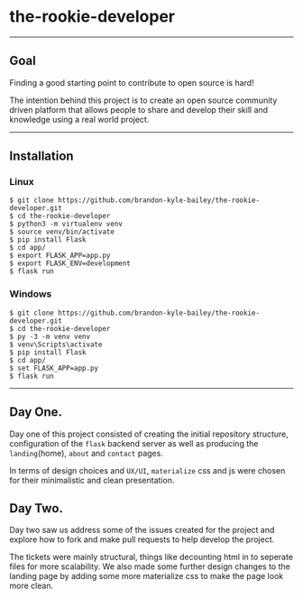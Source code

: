 # the-rookie-developer
---
## Goal

Finding a good starting point to contribute to open source is hard!

The intention behind this project is to create an open source community driven platform that allows people to share and develop their skill and knowledge using a real world project.

---

## Installation

### Linux
```
$ git clone https://github.com/brandon-kyle-bailey/the-rookie-developer.git
$ cd the-rookie-developer
$ python3 -m virtualenv venv
$ source venv/bin/activate
$ pip install Flask
$ cd app/
$ export FLASK_APP=app.py
$ export FLASK_ENV=development
$ flask run
```
### Windows
```
$ git clone https://github.com/brandon-kyle-bailey/the-rookie-developer.git
$ cd the-rookie-developer
$ py -3 -m venv venv
$ venv\Scripts\activate
$ pip install Flask
$ cd app/
$ set FLASK_APP=app.py
$ flask run
```
---
## Day One.

Day one of this project consisted of creating the initial repository structure, configuration of the `flask` backend server as well as producing the `landing`(home), `about` and `contact` pages.

In terms of design choices and `UX/UI`, `materialize` css and js were chosen for their minimalistic and clean presentation.

## Day Two.

Day two saw us address some of the issues created for the project and explore how to fork and make pull requests to help develop the project. 

The tickets were mainly structural, things like decounting html in to seperate files for more scalability. 
We also made some further design changes to the landing page by adding some more materialize css to make the page look more clean.
